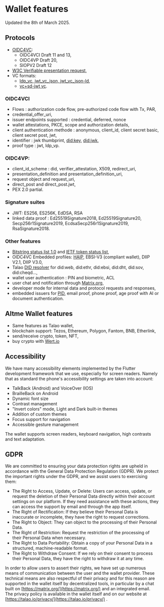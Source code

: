 # Wallet features

Updated the 8th of March 2025.

## Protocols

- [OIDC4VC](https://openid.net/sg/openid4vc/):
  - OIDC4VCI Draft 11 and 13,
  - OIDC4VP Draft 20,
  - SIOPV2 Draft 12
- [W3C Verifiable presentation request](https://w3c-ccg.github.io/vp-request-spec/),
- VC formats:
  - [ldp_vc, jwt_vc_json, jwt_vc_json-ld](https://www.w3.org/TR/vc-data-model/),
  - [vc+sd-jwt vc](https://www.ietf.org/archive/id/draft-ietf-oauth-sd-jwt-vc-05.html).

### OIDC4VCI

- Flows : authorization code flow, pre-authorized code flow with Tx, PAR,
- credential_offer_uri,
- issuer endpoints supported : credential, deferred, nonce
- wallet attestations, PKCE, scope and authorization details,
- client authentication methode : anonymous, client_id, client secret basic, client secret post, jwt,
- identifier : jwk thumbprint, [did:key](https://w3c-ccg.github.io/did-method-key/), [did:jwk](https://github.com/quartzjer/did-jwk/blob/main/spec.md),
- proof type : jwt, ldp_vp.

### OIDC4VP:

- client_id_scheme : did, verifier_attestation, X509, redirect_uri,
- presentation_definition and presentation_definition_uri,
- request object and request_uri,
- direct_post and direct_post.jwt,
- PEX 2.0 partial.

### Signature suites

- JWT: ES256, ES256K, EdDSA, RSA
- linked data proof : Ed25519Signature2018, Ed25519Signature20, Secp256r1Signature2019, EcdsaSecp256r1Signature2019, RsaSignature2018.

### Other features

- [Bitstring status list 1.0](https://www.w3.org/TR/vc-bitstring-status-list/) and [IETF token status list](https://www.ietf.org/archive/id/draft-ietf-oauth-status-list-04.html),
- OIDC4VC Embedded profiles: [HAIP](https://openid.net/specs/openid4vc-high-assurance-interoperability-profile-sd-jwt-vc-1_0.html), EBSI-V3 (compliant wallet), DIIP V2.1, DIIP V3.0,
- Talao [DID resolver](https://github.com/decentralized-identity/universal-resolver) for did:web, did:ethr, did:ebsi, did:dht, did:sov, did:cheqd...,
- wallet user authentication : PIN and biometric, ACL
- user chat and notification through [Matrix.org](https://matrix.org),
- developer mode for internal data and protocol requests and responses,
- embedded issuers for [PID](https://github.com/eu-digital-identity-wallet/eudi-doc-architecture-and-reference-framework/blob/main/docs/annexes/annex-3/annex-3.01-pid-rulebook.md), email proof, phone proof, age proof with AI or document authentication.

## Altme Wallet features

- Same features as Talao wallet,
- blockchain support: Tezos, Ethereum, Polygon, Fantom, BNB, Etherlink,
- send/receive crypto, token, NFT,
- buy crypto with [Wert.io](https://wert.io)

## Accessibility

We have many accessibility elements implemented by the Flutter development framework that we use, especially for screen readers. Namely that as standard the phone's accessibility settings are taken into account:

- TalkBack (Android) and VoiceOver (IOS)
- BrailleBack on Android
- Dynamic font size
- Contrast management
- "Invert colors" mode, Light and Dark built-in themes
- Addition of custom themes
- Focus support for navigation
- Accessible gesture management

The wallet supports screen readers, keyboard navigation, high contrasts and text adaptation.

## GDPR

We are committed to ensuring your data protection rights are upheld in accordance with the General Data Protection Regulation (GDPR). We protect the important rights under the GDPR, and we assist users to exercising them:

- The Right to Access, Update, or Delete: Users can access, update, or request the deletion of their Personal Data directly within their account settings on our platform. If they need assistance with these actions, they can access the support by email and through the app itself.
- The Right of Rectification: If they believe their Personal Data is inaccurate or incomplete, they have the right to request corrections.
- The Right to Object: They can object to the processing of their Personal Data.
- The Right of Restriction: Request the restriction of the processing of their Personal Data when necessary.
- The Right to Data Portability: Obtain a copy of your Personal Data in a structured, machine-readable format.
- The Right to Withdraw Consent: If we rely on their consent to process their Personal Data, they have the right to withdraw it at any time.

In order to allow users to assert their rights, we have set up numerous means of communication between the user and the wallet provider. These technical means are also respectful of their privacy and for this reason are supported in the wallet itself by decentralized tools, in particular by a chat built on [https://matrix.org/](https://matrix.org/) and an integrated email.
The privacy policy is available in the wallet itself and on our website at [https://talao.io/privacy/](https://talao.io/privacy/) .
